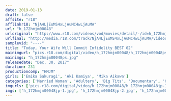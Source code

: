 ```yaml
---
date: 2019-01-13
draft: false
affsite: "r18"
afflinkr18: "NjA4LjEuMS4xLjAuMC4wLjAuMA"
url: "h_172hmjm00048"
urloriginal: "http://www.r18.com/videos/vod/movies/detail/-/id=h_172hmjm00048"
urlfinal: "http://media.r18.com/track/NjA4LjEuMS4xLjAuMC4wLjAuMA/videos/vod/movies/detail/-/id=h_172hmjm00048"
samplevid: "----"
title: "Today, Your Wife Will Commit Infidelity BEST 02"
mainimgurl: "pics.r18.com/digital/video/h_172hmjm00048/h_172hmjm00048ps.jpg"
mainimgs: "h_172hmjm00048ps.jpg"
releasedate: "Dec. 30, 2017"
duration: 231
productioncomp: "HMJM"
girls: ['Emika Sakuragi', 'Aki Kamiya', 'Mika Aikawa']
categories: ['Married Woman', 'Adultery', 'Big Tits', 'Documentary', 'Gonzo', 'Compilation', 'Over 4 Hours', 'Hi-Def']
imgurls: ['pics.r18.com/digital/video/h_172hmjm00048/h_172hmjm00048jp-1.jpg', 'pics.r18.com/digital/video/h_172hmjm00048/h_172hmjm00048jp-2.jpg', 'pics.r18.com/digital/video/h_172hmjm00048/h_172hmjm00048jp-3.jpg', 'pics.r18.com/digital/video/h_172hmjm00048/h_172hmjm00048jp-4.jpg', 'pics.r18.com/digital/video/h_172hmjm00048/h_172hmjm00048jp-5.jpg', 'pics.r18.com/digital/video/h_172hmjm00048/h_172hmjm00048jp-6.jpg', 'pics.r18.com/digital/video/h_172hmjm00048/h_172hmjm00048jp-7.jpg', 'pics.r18.com/digital/video/h_172hmjm00048/h_172hmjm00048jp-8.jpg', 'pics.r18.com/digital/video/h_172hmjm00048/h_172hmjm00048jp-9.jpg', 'pics.r18.com/digital/video/h_172hmjm00048/h_172hmjm00048jp-10.jpg', 'pics.r18.com/digital/video/h_172hmjm00048/h_172hmjm00048jp-11.jpg', 'pics.r18.com/digital/video/h_172hmjm00048/h_172hmjm00048jp-12.jpg', 'pics.r18.com/digital/video/h_172hmjm00048/h_172hmjm00048jp-13.jpg', 'pics.r18.com/digital/video/h_172hmjm00048/h_172hmjm00048jp-14.jpg', 'pics.r18.com/digital/video/h_172hmjm00048/h_172hmjm00048jp-15.jpg', 'pics.r18.com/digital/video/h_172hmjm00048/h_172hmjm00048jp-16.jpg', 'pics.r18.com/digital/video/h_172hmjm00048/h_172hmjm00048jp-17.jpg', 'pics.r18.com/digital/video/h_172hmjm00048/h_172hmjm00048jp-18.jpg', 'pics.r18.com/digital/video/h_172hmjm00048/h_172hmjm00048jp-19.jpg', 'pics.r18.com/digital/video/h_172hmjm00048/h_172hmjm00048jp-20.jpg']
imgs: ['h_172hmjm00048jp-1.jpg', 'h_172hmjm00048jp-2.jpg', 'h_172hmjm00048jp-3.jpg', 'h_172hmjm00048jp-4.jpg', 'h_172hmjm00048jp-5.jpg', 'h_172hmjm00048jp-6.jpg', 'h_172hmjm00048jp-7.jpg', 'h_172hmjm00048jp-8.jpg', 'h_172hmjm00048jp-9.jpg', 'h_172hmjm00048jp-10.jpg', 'h_172hmjm00048jp-11.jpg', 'h_172hmjm00048jp-12.jpg', 'h_172hmjm00048jp-13.jpg', 'h_172hmjm00048jp-14.jpg', 'h_172hmjm00048jp-15.jpg', 'h_172hmjm00048jp-16.jpg', 'h_172hmjm00048jp-17.jpg', 'h_172hmjm00048jp-18.jpg', 'h_172hmjm00048jp-19.jpg', 'h_172hmjm00048jp-20.jpg']
---
```


